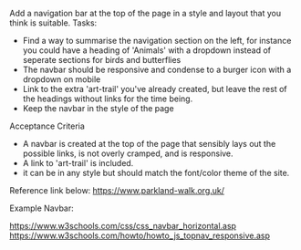 Add a navigation bar at the top of the page in a style and layout that you think is suitable.
Tasks:

- Find a way to summarise the navigation section on the left, for instance you could have a heading of 'Animals' with a dropdown instead of seperate sections for birds and butterflies
- The navbar should be responsive and condense to a burger icon with a dropdown on mobile
- Link to the extra 'art-trail' you've already created, but leave the rest of the headings without links for the time being.
- Keep the navbar in the style of the page

Acceptance Criteria

- A navbar is created at the top of the page that sensibly lays out the possible links, is not overly cramped, and is responsive.
- A link to 'art-trail' is included.
- it can be in any style but should match the font/color theme of the site.

Reference link below:
https://www.parkland-walk.org.uk/

Example Navbar:

https://www.w3schools.com/css/css_navbar_horizontal.asp
https://www.w3schools.com/howto/howto_js_topnav_responsive.asp
